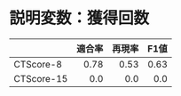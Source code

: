 # 説明変数：獲得回数
| | 適合率 | 再現率 | F1値 |
| :-- | --: | --: | --: |
| CTScore-8 | 0.78 | 0.53 | 0.63 |
| CTScore-15 | 0.0 | 0.0 | 0.0 |

